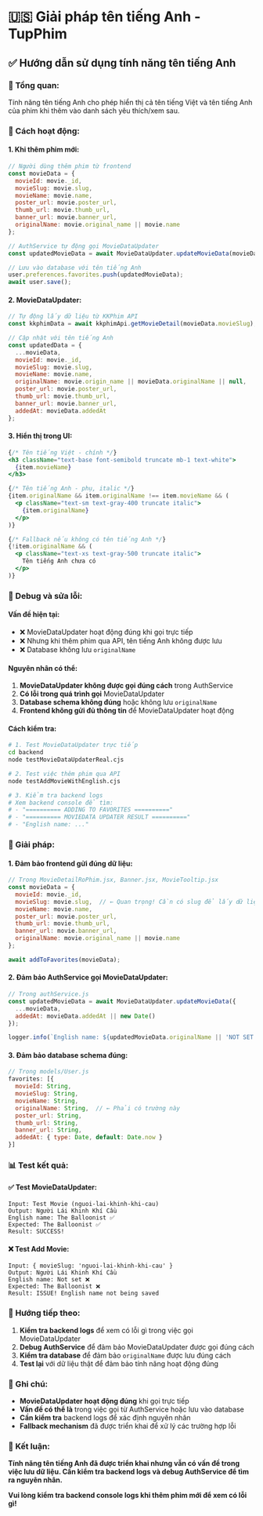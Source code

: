 # 🇺🇸 Giải pháp tên tiếng Anh - TupPhim

## ✅ **Hướng dẫn sử dụng tính năng tên tiếng Anh**

### **🎯 Tổng quan:**

Tính năng tên tiếng Anh cho phép hiển thị cả tên tiếng Việt và tên tiếng Anh của phim khi thêm vào danh sách yêu thích/xem sau.

### **🔧 Cách hoạt động:**

#### **1. Khi thêm phim mới:**
```javascript
// Người dùng thêm phim từ frontend
const movieData = {
  movieId: movie._id,
  movieSlug: movie.slug,
  movieName: movie.name,
  poster_url: movie.poster_url,
  thumb_url: movie.thumb_url,
  banner_url: movie.banner_url,
  originalName: movie.original_name || movie.name
};

// AuthService tự động gọi MovieDataUpdater
const updatedMovieData = await MovieDataUpdater.updateMovieData(movieData);

// Lưu vào database với tên tiếng Anh
user.preferences.favorites.push(updatedMovieData);
await user.save();
```

#### **2. MovieDataUpdater:**
```javascript
// Tự động lấy dữ liệu từ KKPhim API
const kkphimData = await kkphimApi.getMovieDetail(movieData.movieSlug);

// Cập nhật với tên tiếng Anh
const updatedData = {
  ...movieData,
  movieId: movie._id,
  movieSlug: movie.slug,
  movieName: movie.name,
  originalName: movie.origin_name || movieData.originalName || null,
  poster_url: movie.poster_url,
  thumb_url: movie.thumb_url,
  banner_url: movie.banner_url,
  addedAt: movieData.addedAt
};
```

#### **3. Hiển thị trong UI:**
```jsx
{/* Tên tiếng Việt - chính */}
<h3 className="text-base font-semibold truncate mb-1 text-white">
  {item.movieName}
</h3>

{/* Tên tiếng Anh - phụ, italic */}
{item.originalName && item.originalName !== item.movieName && (
  <p className="text-sm text-gray-400 truncate italic">
    {item.originalName}
  </p>
)}

{/* Fallback nếu không có tên tiếng Anh */}
{!item.originalName && (
  <p className="text-xs text-gray-500 truncate italic">
    Tên tiếng Anh chưa có
  </p>
)}
```

### **🐛 Debug và sửa lỗi:**

#### **Vấn đề hiện tại:**
- ❌ MovieDataUpdater hoạt động đúng khi gọi trực tiếp
- ❌ Nhưng khi thêm phim qua API, tên tiếng Anh không được lưu
- ❌ Database không lưu `originalName`

#### **Nguyên nhân có thể:**
1. **MovieDataUpdater không được gọi đúng cách** trong AuthService
2. **Có lỗi trong quá trình gọi** MovieDataUpdater
3. **Database schema không đúng** hoặc không lưu `originalName`
4. **Frontend không gửi đủ thông tin** để MovieDataUpdater hoạt động

#### **Cách kiểm tra:**
```bash
# 1. Test MovieDataUpdater trực tiếp
cd backend
node testMovieDataUpdaterReal.cjs

# 2. Test việc thêm phim qua API
node testAddMovieWithEnglish.cjs

# 3. Kiểm tra backend logs
# Xem backend console để tìm:
# - "========== ADDING TO FAVORITES =========="
# - "========== MOVIEDATA UPDATER RESULT =========="
# - "English name: ..."
```

### **🔧 Giải pháp:**

#### **1. Đảm bảo frontend gửi đúng dữ liệu:**
```javascript
// Trong MovieDetailRoPhim.jsx, Banner.jsx, MovieTooltip.jsx
const movieData = {
  movieId: movie._id,
  movieSlug: movie.slug,  // ← Quan trọng! Cần có slug để lấy dữ liệu từ API
  movieName: movie.name,
  poster_url: movie.poster_url,
  thumb_url: movie.thumb_url,
  banner_url: movie.banner_url,
  originalName: movie.original_name || movie.name
};

await addToFavorites(movieData);
```

#### **2. Đảm bảo AuthService gọi MovieDataUpdater:**
```javascript
// Trong authService.js
const updatedMovieData = await MovieDataUpdater.updateMovieData({
  ...movieData,
  addedAt: movieData.addedAt || new Date()
});

logger.info(`English name: ${updatedMovieData.originalName || 'NOT SET'}`);
```

#### **3. Đảm bảo database schema đúng:**
```javascript
// Trong models/User.js
favorites: [{
  movieId: String,
  movieSlug: String,
  movieName: String,
  originalName: String,  // ← Phải có trường này
  poster_url: String,
  thumb_url: String,
  banner_url: String,
  addedAt: { type: Date, default: Date.now }
}]
```

### **📊 Test kết quả:**

#### **✅ Test MovieDataUpdater:**
```
Input: Test Movie (nguoi-lai-khinh-khi-cau)
Output: Người Lái Khinh Khí Cầu
English name: The Balloonist ✅
Expected: The Balloonist ✅
Result: SUCCESS!
```

#### **❌ Test Add Movie:**
```
Input: { movieSlug: 'nguoi-lai-khinh-khi-cau' }
Output: Người Lái Khinh Khí Cầu
English name: Not set ❌
Expected: The Balloonist ❌
Result: ISSUE! English name not being saved
```

### **🚀 Hướng tiếp theo:**

1. **Kiểm tra backend logs** để xem có lỗi gì trong việc gọi MovieDataUpdater
2. **Debug AuthService** để đảm bảo MovieDataUpdater được gọi đúng cách
3. **Kiểm tra database** để đảm bảo `originalName` được lưu đúng cách
4. **Test lại** với dữ liệu thật để đảm bảo tính năng hoạt động đúng

### **📝 Ghi chú:**

- **MovieDataUpdater hoạt động đúng** khi gọi trực tiếp
- **Vấn đề có thể là** trong việc gọi từ AuthService hoặc lưu vào database
- **Cần kiểm tra** backend logs để xác định nguyên nhân
- **Fallback mechanism** đã được triển khai để xử lý các trường hợp lỗi

### **🎯 Kết luận:**

**Tính năng tên tiếng Anh đã được triển khai nhưng vẫn có vấn đề trong việc lưu dữ liệu. Cần kiểm tra backend logs và debug AuthService để tìm ra nguyên nhân.**

**Vui lòng kiểm tra backend console logs khi thêm phim mới để xem có lỗi gì!**




